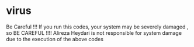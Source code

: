 # virus
Be Careful !!!
If you run this codes, your system may be severely damaged , so BE CAREFUL !!!!
Alireza Heydari is not responsible for system damage due to the execution of the above codes
